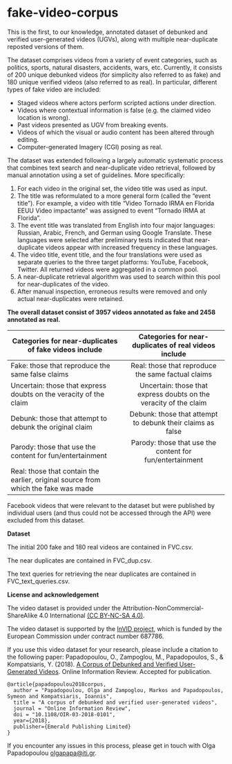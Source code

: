 # fake-video-corpus
This is the first, to our knowledge, annotated dataset of debunked and verified user-generated videos (UGVs), along with multiple near-duplicate reposted versions of them.

The dataset comprises videos from a variety of event categories, such as politics, sports, natural disasters, accidents, wars, etc. Currently, it consists of 200 unique debunked videos (for simplicity also referred to as fake) and 180 unique verified videos (also referred to as real). In particular, different types of fake video are included:

- Staged videos where actors perform scripted actions under direction.
- Videos where contextual information is false (e.g. the claimed video location is wrong).
- Past videos presented as UGV from breaking events.
- Videos of which the visual or audio content has been altered through editing.
- Computer-generated Imagery (CGI) posing as real.

The dataset was extended following a largely automatic systematic process that combines text search and near-duplicate video retrieval, followed by manual annotation using a set of guidelines. More specifically:

1. For each video in the original set, the video title was used as input.
2. The title was reformulated to a more general form (called the “event title”). For example, a video with title “Video Tornado IRMA en Florida EEUU Video impactante” was assigned to event “Tornado IRMA at Florida”.
3. The event title was translated from English into four major languages: Russian, Arabic, French, and German using Google Translate. These languages were selected after preliminary tests indicated that near-duplicate videos appear with increased frequency in these languages.
4. The video title, event title, and the four translations were used as separate queries to the three target platforms: YouTube, Facebook, Twitter. All returned videos were aggregated in a common pool.
5. A near-duplicate retrieval algorithm was used to search within this pool for near-duplicates of the video.
6. After manual inspection, erroneous results were removed and only actual near-duplicates were retained.

**The overall dataset consist of 3957 videos annotated as fake and 2458 annotated as real.**

| Categories for near-duplicates of fake videos include | Categories for near-duplicates of real videos include |
| ------------- |:-------------:| 
|Fake: those that reproduce the same false claims | Real: those that reproduce the same factual claims|
|Uncertain: those that express doubts on the veracity of the claim | Uncertain: those that express doubts on the veracity of the claim|
|Debunk: those that attempt to debunk the original claim | Debunk: those that attempt to debunk their claims as false|
|Parody: those that use the content for fun/entertainment | Parody: those that use the content for fun/entertainment|
|Real: those that contain the earlier, original source from which the fake was made| |

Facebook videos that were relevant to the dataset but were published by individual users (and thus could not be accessed through the API) were excluded from this dataset.

**Dataset**

The initial 200 fake and 180 real videos are contained in FVC.csv.

The near duplicates are contained in FVC_dup.csv.

The text queries for retrieving the near duplicates are contained in FVC_text_queries.csv.

**License and acknowledgement**

The video dataset is provided under the Attribution-NonCommercial-ShareAlike 4.0 International [(CC BY-NC-SA 4.0)](https://creativecommons.org/licenses/by-nc-sa/4.0/).

The video dataset is supported by the [InVID project](https://www.invid-project.eu/), which is funded by the European Commission under contract number 687786.

If you use this video dataset for your research, please include a citation to the following paper: Papadopoulou, O., Zampoglou, M., Papadopoulos, S., & Kompatsiaris, Y. (2018). [A Corpus of Debunked and Verified User-Generated Videos](https://mklab.iti.gr/results/fake-video-corpus/OIR.pdf). Online Information Review. Accepted for publication.

    @article{papadopoulou2018corpus,
      author = "Papadopoulou, Olga and Zampoglou, Markos and Papadopoulos, Symeon and Kompatsiaris, Ioannis",
      title = "A corpus of debunked and verified user-generated videos",
      journal = "Online Information Review",
      doi = "10.1108/OIR-03-2018-0101",
      year={2018},
      publisher={Emerald Publishing Limited}
    }


If you encounter any issues in this process, please get in touch with Olga Papadopoulou <olgapapa@iti.gr>.
